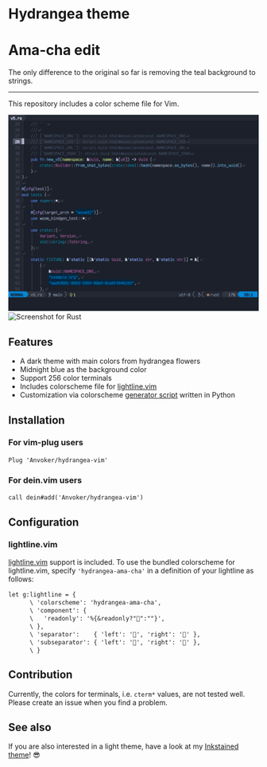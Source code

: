 # Hydrangea theme

# Ama-cha edit

The only difference to the original so far is removing the teal background to strings.

---

This repository includes a color scheme file for Vim.

![Screenshot](https://raw.githubusercontent.com/yuttie/hydrangea-vim/gh-pages/screenshot.png)
![Screenshot for Rust](https://raw.githubusercontent.com/yuttie/hydrangea-vim/gh-pages/screenshot-rust.png)


## Features

* A dark theme with main colors from hydrangea flowers
* Midnight blue as the background color
* Support 256 color terminals
* Includes colorscheme file for [lightline.vim](https://github.com/itchyny/lightline.vim)
* Customization via colorscheme [generator script](src/hydrangea.py) written in Python


## Installation

### For vim-plug users
```viml
Plug 'Anvoker/hydrangea-vim'
```

### For dein.vim users
```viml
call dein#add('Anvoker/hydrangea-vim')
```

## Configuration

### lightline.vim
[lightline.vim](https://github.com/itchyny/lightline.vim) support is included.
To use the bundled colorscheme for lightline.vim, specify `'hydrangea-ama-cha'` in a definition of your lightline as follows:
```viml
let g:lightline = {
      \ 'colorscheme': 'hydrangea-ama-cha',
      \ 'component': {
      \   'readonly': '%{&readonly?"":""}',
      \ },
      \ 'separator':    { 'left': '', 'right': '' },
      \ 'subseparator': { 'left': '', 'right': '' },
      \ }
```


## Contribution
Currently, the colors for terminals, i.e. `cterm*` values, are not tested well.
Please create an issue when you find a problem.


## See also
If you are also interested in a light theme, have a look at my [Inkstained theme](https://github.com/yuttie/inkstained-vim)! 😎

